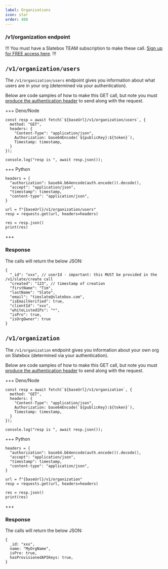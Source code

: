 ```yaml
---
label: Organizations
icon: star
order: 400
---
```


### /v1/organization endpoint

!!!
You must have a Slatebox TEAM subscription to make these call. [Sign up for FREE access here](https://form.jotform.com/231197009478058).
!!!

## `/v1/organization/users`

The `/v1/organization/users` endpoint gives you information about what users are in your org (determined via your authentication).

Below are code samples of how to make this GET call, but note you must [produce the authentication header](./readme.md) to send along with the request.

+++ Deno/Node

```
const resp = await fetch(`${baseUrl}/v1/organization/users`, {
  method: "GET",
  headers: {
    "Content-Type": "application/json",
    Authorization: base64Encode(`${publicKey}:${token}`),
    Timestamp: timestamp,
  }
});

console.log("resp is ", await resp.json());
```

+++ Python

```
headers = {
  "authorization": base64.b64encode(auth.encode()).decode(),
  "accept": "application/json",
  "timestamp": timestamp,
  "content-type": "application/json",
}

url = f"{baseUrl}/v1/organization/users"
resp = requests.get(url, headers=headers)

res = resp.json()
print(res)
```

+++

### Response

The calls will return the below JSON:

```
{
  "_id": "xxx", // userId - important: this MUST be provided in the /v1/slate/create call
  "created": "123", // timestamp of creation
  "firstName": "Tim",
  "lastName": "Slate",
  "email": "timslate@slatebox.com",
  "isEmailVerified": true,
  "clientId": "xxx",
  "whiteListedIPs": "*",
  "isPro": true,
  "isOrgOwner": true
}

```

## `/v1/organization`

The `/v1/organization` endpoint gives you information about your own org on Slatebox (determined via your authentication).

Below are code samples of how to make this GET call, but note you must [produce the authentication header](./readme.md) to send along with the request.

+++ Deno/Node

```
const resp = await fetch(`${baseUrl}/v1/organization`, {
  method: "GET",
  headers: {
    "Content-Type": "application/json",
    Authorization: base64Encode(`${publicKey}:${token}`),
    Timestamp: timestamp,
  }
});

console.log("resp is ", await resp.json());
```

+++ Python

```
headers = {
  "authorization": base64.b64encode(auth.encode()).decode(),
  "accept": "application/json",
  "timestamp": timestamp,
  "content-type": "application/json",
}

url = f"{baseUrl}/v1/organization"
resp = requests.get(url, headers=headers)

res = resp.json()
print(res)
```

+++

### Response

The calls will return the below JSON:

```
{
  _id: "xxx",
  name: "MyOrgName",
  isPro: true,
  hasProvisionedAPIKeys: true,
}
```
